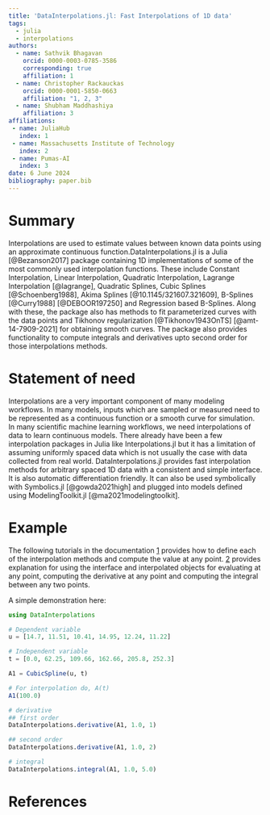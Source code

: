 ```yaml
---
title: 'DataInterpolations.jl: Fast Interpolations of 1D data'
tags:
  - julia
  - interpolations
authors:
  - name: Sathvik Bhagavan
    orcid: 0000-0003-0785-3586
    corresponding: true
    affiliation: 1
  - name: Christopher Rackauckas
    orcid: 0000-0001-5850-0663
    affiliation: "1, 2, 3"
  - name: Shubham Maddhashiya
    affiliation: 3
affiliations:
 - name: JuliaHub
   index: 1
 - name: Massachusetts Institute of Technology
   index: 2
 - name: Pumas-AI
   index: 3
date: 6 June 2024
bibliography: paper.bib
---
```


# Summary

Interpolations are used to estimate values between known data points using an approximate continuous function.DataInterpolations.jl is a Julia [@Bezanson2017] package containing 1D implementations of some of the most commonly used interpolation functions. These include Constant Interpolation, Linear Interpolation, Quadratic Interpolation, Lagrange Interpolation [@lagrange], Quadratic Splines, Cubic Splines [@Schoenberg1988], Akima Splines [@10.1145/321607.321609], B-Splines [@Curry1988] [@DEBOOR197250] and Regression based B-Splines. Along with these, the package also has methods to fit parameterized curves with the data points and Tikhonov regularization [@Tikhonov1943OnTS] [@amt-14-7909-2021] for obtaining smooth curves. The package also provides functionality to compute integrals and derivatives upto second order for those interpolations methods.

# Statement of need

Interpolations are a very important component of many modeling workflows. In many models, inputs which are sampled or measured need to be represented as a continuous function or a smooth curve for simulation. In many scientific machine learning workflows, we need interpolations of data to learn continuous models. There already have been a few interpolation packages in Julia like Interpolations.jl but it has a limitation of assuming uniformly spaced data which is not usually the case with data collected from real world. DataInterpolations.jl provides fast interpolation methods for arbitrary spaced 1D data with a consistent and simple interface. It is also automatic differentiation friendly. It can also be used symbolically with Symbolics.jl [@gowda2021high] and plugged into models defined using ModelingToolkit.jl [@ma2021modelingtoolkit].

# Example

The following tutorials in the documentation [1](https://docs.sciml.ai/DataInterpolations/stable/methods/) provides how to define each of the interpolation methods and compute the value at any point. [2](https://docs.sciml.ai/DataInterpolations/stable/interface/) provides explanation for using the interface and interpolated objects for evaluating at any point, computing the derivative at any point and computing the integral between any two points.

A simple demonstration here:

```julia
using DataInterpolations

# Dependent variable
u = [14.7, 11.51, 10.41, 14.95, 12.24, 11.22]

# Independent variable
t = [0.0, 62.25, 109.66, 162.66, 205.8, 252.3]

A1 = CubicSpline(u, t)

# For interpolation do, A(t)
A1(100.0)

# derivative
## first order
DataInterpolations.derivative(A1, 1.0, 1)

## second order
DataInterpolations.derivative(A1, 1.0, 2)

# integral
DataInterpolations.integral(A1, 1.0, 5.0)
```

# References
